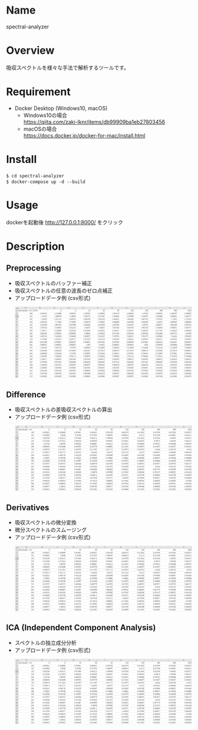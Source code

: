 Name
===
spectral-analyzer 

Overview
===
吸収スペクトルを様々な手法で解析するツールです。


Requirement
===
- Docker Desktop (Windows10, macOS)
  - Windows10の場合  
https://qiita.com/zaki-lknr/items/db99909ba1eb27803456
  - macOSの場合  
https://docs.docker.jp/docker-for-mac/install.html


Install
===
```
$ cd spectral-analyzer
$ docker-compose up -d --build
```

Usage
===
dockerを起動後 http://127.0.0.1:8000/ をクリック


Description
===
## Preprocessing
- 吸収スペクトルのバッファー補正
- 吸収スペクトルの任意の波長のゼロ点補正
- アップロードデータ例 (csv形式)
  <div align="left">
    <p><img src="app/description/img/data1.png" width="600" /></p>
  </div>

## Difference
- 吸収スペクトルの差吸収スペクトルの算出
- アップロードデータ例 (csv形式)
  <div align="left">
    <p><img src="app/description/img/data2.png" width="600" /></p>
  </div>
## Derivatives
- 吸収スペクトルの微分変換
- 微分スペクトルのスムージング
- アップロードデータ例 (csv形式)
  <div align="left">
    <p><img src="app/description/img/data2.png" width="600" /></p>
  </div>
## ICA (Independent Component Analysis)
- スペクトルの独立成分分析
- アップロードデータ例 (csv形式)
  <div align="left">
    <p><img src="app/description/img/data2.png" width="600" /></p>
  </div>


